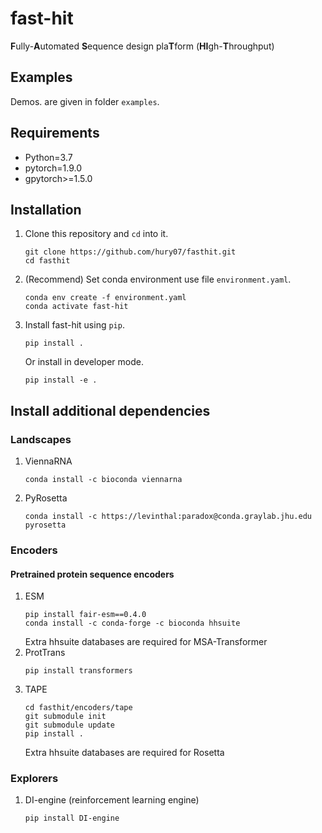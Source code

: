 # fast-hit
**F**ully-**A**utomated **S**equence design pla**T**form (**HI**gh-**T**hroughput)
## Examples
Demos. are given in folder `examples`.
## Requirements
- Python=3.7
- pytorch=1.9.0
- gpytorch>=1.5.0
## Installation
1. Clone this repository and `cd` into it.
    ```console
    git clone https://github.com/hury07/fasthit.git
    cd fasthit
    ```
2. (Recommend) Set conda environment use file `environment.yaml`.
    ```console
    conda env create -f environment.yaml
    conda activate fast-hit
    ```
3. Install fast-hit using `pip`.
    ```console
    pip install .
    ```
    Or install in developer mode.
    ```console
    pip install -e .
    ```
## Install additional dependencies
### Landscapes
1. ViennaRNA
    ```console
    conda install -c bioconda viennarna
    ```
2. PyRosetta
    ```console
    conda install -c https://levinthal:paradox@conda.graylab.jhu.edu pyrosetta
    ```
### Encoders
#### Pretrained protein sequence encoders
1. ESM
    ```console
    pip install fair-esm==0.4.0
    conda install -c conda-forge -c bioconda hhsuite
    ```
    Extra hhsuite databases are required for MSA-Transformer
2. ProtTrans
    ```console
    pip install transformers
    ```
3. TAPE
    ```console
    cd fasthit/encoders/tape
    git submodule init
    git submodule update
    pip install .
    ```
    Extra hhsuite databases are required for Rosetta
### Explorers
1. DI-engine (reinforcement learning engine)
    ```console
    pip install DI-engine
    ```
